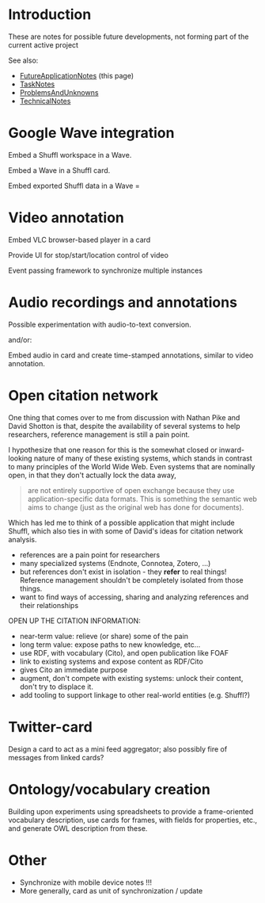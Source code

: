 # Introduction #

These are notes for possible future developments, not forming part of the current active project

See also:
  * [FutureApplicationNotes](FutureApplicationNotes.md) (this page)
  * [TaskNotes](TaskNotes.md)
  * [ProblemsAndUnknowns](ProblemsAndUnknowns.md)
  * [TechnicalNotes](TechnicalNotes.md)

# Google Wave integration #

Embed a Shuffl workspace in a Wave.

Embed a Wave in a Shuffl card.

Embed exported Shuffl data in a Wave =

# Video annotation #

Embed VLC browser-based player in a card

Provide UI for stop/start/location control of video

Event passing framework to synchronize multiple instances

# Audio recordings and annotations #

Possible experimentation with audio-to-text conversion.

and/or:

Embed audio in card and create time-stamped annotations, similar to video annotation.

# Open citation network #

One thing that comes over to me from discussion with Nathan Pike and David Shotton is that,
despite the availability of several systems to help researchers,
reference management is still a pain point.

I hypothesize that one reason for this is the somewhat closed or inward-looking nature of many
of these existing systems, which stands in contrast to many principles of the World Wide Web.
Even systems that are nominally open, in that they don't actually lock the data away,
> are not entirely supportive of open exchange because they use application-specific data formats.
This is something the semantic web aims to change (just as the original web has done for documents).

Which has led me to think of a possible application that might include Shuffl,
which also ties in with some of David's ideas for citation network analysis.

  * references are a pain point for researchers
  * many specialized systems (Endnote, Connotea, Zotero, ...)
  * but references don't exist in isolation - they **refer** to real things!  Reference management shouldn't be completely isolated from those things.
  * want to find ways of accessing, sharing and analyzing references and their relationships

OPEN UP THE CITATION INFORMATION:
  * near-term value: relieve (or share) some of the pain
  * long term value: expose paths to new knowledge, etc...
  * use RDF, with vocabulary (Cito), and open publication like FOAF
  * link to existing systems and expose content as RDF/Cito
  * gives Cito an immediate purpose
  * augment, don't compete with existing systems:  unlock their content, don't try to displace it.
  * add tooling to support linkage to other real-world entities (e.g. Shuffl?)

# Twitter-card #

Design a card to act as a mini feed aggregator; also possibly fire of messages from linked cards?

# Ontology/vocabulary creation #

Building upon experiments using spreadsheets to provide a frame-oriented vocabulary description, use cards for frames, with fields for properties, etc., and generate OWL description from these.

# Other #

  * Synchronize with mobile device notes !!!
  * More generally, card as unit of synchronization / update